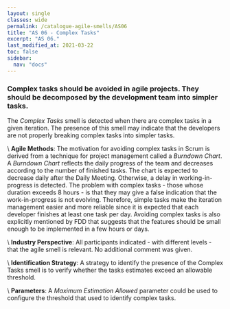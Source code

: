 ```yaml
---
layout: single
classes: wide
permalink: /catalogue-agile-smells/AS06
title: "AS 06 - Complex Tasks"
excerpt: "AS 06."
last_modified_at: 2021-03-22
toc: false
sidebar:
  nav: "docs"
---
```


### Complex tasks should be avoided in agile projects. They should be decomposed by the development team into simpler tasks.

The _Complex Tasks_ smell is detected when there are complex tasks in a given iteration.
The presence of this smell may indicate that the developers are not properly breaking complex tasks into simpler tasks.

\\
**Agile Methods**:
The motivation for avoiding complex tasks in Scrum is derived from a technique for project management called a _Burndown Chart_. A _Burndown Chart_ reflects the daily progress of the team and decreases according to the number of finished tasks. The chart is expected to decrease daily after the Daily Meeting. Otherwise, a delay in working-in-progress is detected. The problem with complex tasks - those whose duration exceeds 8 hours - is that they may give a false indication that the work-in-progress is not evolving. Therefore, simple tasks make the iteration management easier and more reliable since it is expected that each developer finishes at least one task per day. Avoiding complex tasks is also explicitly mentioned by FDD that suggests that the features should be small enough to be implemented in a few hours or days.

\\
**Industry Perspective**:
All participants indicated - with different levels - that the agile smell is relevant. No additional comment was given.

\\
**Identification Strategy**:
A strategy to identify the presence of the Complex Tasks smell is to verify whether the tasks estimates exceed an allowable threshold.

\\
**Parameters**:
A _Maximum Estimation Allowed_ parameter could be used to configure the threshold that used to identify complex tasks.
